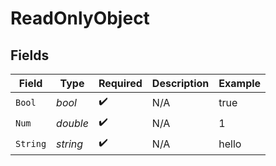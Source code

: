 # ReadOnlyObject


## Fields

| Field              | Type               | Required           | Description        | Example            |
| ------------------ | ------------------ | ------------------ | ------------------ | ------------------ |
| `Bool`             | *bool*             | :heavy_check_mark: | N/A                | true               |
| `Num`              | *double*           | :heavy_check_mark: | N/A                | 1                  |
| `String`           | *string*           | :heavy_check_mark: | N/A                | hello              |
